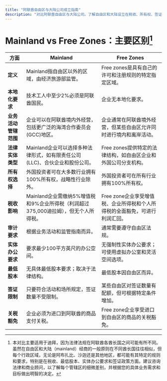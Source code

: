```yaml
---
title: "阿联酋自由区与大陆公司成立指南"
description: "对比阿联酋自由区与大陆公司。了解自由区和大陆设立在税收、所有权、签证和商业活动方面的主要区别。"
---
```


# Mainland vs Free Zones：主要区别[^1]

| **方面**             | **Mainland**                                                                        | **Free Zones**                                                              |
| -------------------- | ----------------------------------------------------------------------------------- | --------------------------------------------------------------------------- |
| **定义**             | Mainland指自由区以外的区域，由经济旅游部监管。                                      | Free zones是具有自己的许可和注册规则的特定指定区域。                        |
| **本地化要求**       | 技术工人中至少2%必须是阿联酋国民。                                                  | 企业无本地化要求。                                                          |
| **业务活动管辖范围** | 企业可以在阿联酋境内外经营，包括更广泛的海湾合作委员会(GCC)地区。                   | 企业通常在阿联酋境外经营，但某些自由区允许同时进行境内和离岸活动。          |
| **法律实体类型**     | Mainland企业可以选择多种法律形式，如有限责任公司(LLC)、合伙企业和股份公司。         | Free zones提供特定的法律结构，如自由区企业和外国公司分支机构。              |
| **所有权选择**       | 外国投资者可在大多数行业拥有100%所有权，战略性行业除外。                            | 外国投资者可在所有行业拥有100%所有权。                                      |
| **税收影响**         | Mainland企业需缴纳5%增值税和9%企业所得税（利润超过375,000迪拉姆），但无个人所得税。 | Free zone企业享受增值税、企业所得税和个人所得税的全面豁免，可进行利润汇回。 |
| **审计要求**         | 根据业务活动和监管指南而异。                                                        | 通常需要遵守自由区法规。                                                    |
| **实体办公要求**     | 要求最少100平方英尺的办公空间。                                                     | 无强制性实体办公要求；可使用虚拟办公室和灵活空间选项。                      |
| **最低股本**         | 无具体最低股本要求；取决于法律结构。                                                | 最低股本因自由区而异。                                                      |
| **签证限制**         | 只要符合活动和场所规定，签证数量不受限制。                                          | 某些自由区对签证数量有配额，但可根据特定条件增加。                          |
| **关税豁免**         | 企业必须为进口到阿联酋的商品支付关税。                                              | Free zone企业享受进口到自由区的商品的关税豁免。                             |

[^1]: 本对比主要适用于迪拜，因为法律法规在阿联酋各酋长国之间可能有所不同。虽然在自由区和大陆（mainland）经商的一般原则在不同酋长国往往相似，但每个行政区域，无论是阿布扎比、沙迦还是其他地区，都可能有其特定的规则和要求，特别是在税收、最低股本、实体办公要求和签证政策方面。建议咨询法律和商业顾问，以了解每个管辖区的细微差别，并根据您的具体业务需求和目标做出明智的决定。
